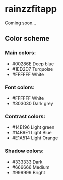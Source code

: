 # rainzzfitapp
Coming soon...


## Color scheme

### Main colors:

- #00286E Deep blue 
- #1ED2D7 Turquoise
- #FFFFFF White

### Font colors:
- #FFFFFF White
- #303030 Dark grey

### Contrast colors:
- #14E196 Light green 
- #14B9E1 Light Blue
- #E1A514 Light Orange 

### Shadow colors:
- #333333 Dark
- #666666 Medium
- #999999 Bright
